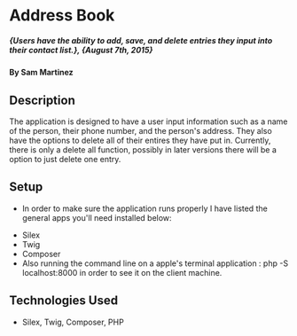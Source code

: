 # Address Book

##### _{Users have the ability to add, save, and delete entries they input into their contact list.}, {August 7th, 2015}_

#### By Sam Martinez

## Description

The application is designed to have a user input information such as a name of the person, their phone number, and the person's address. They also have the options to delete all of their entires they have put in. Currently, there is only a delete all function, possibly in later versions there will be a option to just delete one entry.

## Setup

* In order to make sure the application runs properly I have listed the general apps you'll need installed below:
- Silex
- Twig
- Composer
- Also running the command line on a apple's terminal application : php -S localhost:8000 in order to see it on the client machine.

## Technologies Used

- Silex, Twig, Composer, PHP
